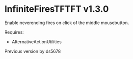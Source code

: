 # InfiniteFiresTFTFT v1.3.0

Enable neverending fires on click of the middle mousebutton.

Requires:
- AlternativeActionUtilities

Previous version by ds5678